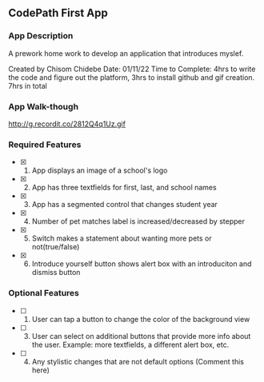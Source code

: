 ## CodePath First App 

### App Description
A prework home work to develop an application that introduces myslef. 

Created by
Chisom Chidebe
Date: 01/11/22
Time to Complete: 4hrs to write the code and figure out the platform, 3hrs to install github and gif creation. 7hrs in total


### App Walk-though


http://g.recordit.co/2812Q4q1Uz.gif

### Required Features

- [x] 1. App displays an image of a school's logo
- [x] 2. App has three textfields for first, last, and school names
- [x] 3. App has a segmented control that changes student year
- [x] 4. Number of pet matches label is increased/decreased by stepper
- [x] 5. Switch makes a statement about wanting more pets or not(true/false) 
- [x] 6. Introduce yourself button shows alert box with an introduciton and dismiss button

### Optional Features

- [ ] 1. User can tap a button to change the color of the background view
- [ ] 3. User can select on additional buttons that provide more info about the user. Example: more textfields, a different alert box, etc.
- [ ] 4. Any stylistic changes that are not default options (Comment this here)

